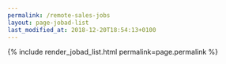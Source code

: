 ```yaml
---
permalink: /remote-sales-jobs
layout: page-jobad-list
last_modified_at: 2018-12-20T18:54:13+0100
---
```

{% include render_jobad_list.html permalink=page.permalink %}
